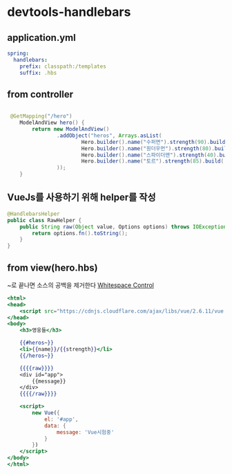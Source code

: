 # devtools-handlebars

## application.yml

```yml
spring:
  handlebars:
    prefix: classpath:/templates
    suffix: .hbs
```

## from controller 
```java

 @GetMapping("/hero")
    ModelAndView hero() {
        return new ModelAndView()
                .addObject("heros", Arrays.asList(
                        Hero.builder().name("수퍼면").strength(90).build(),
                        Hero.builder().name("원더우먼").strength(80).build(),
                        Hero.builder().name("스파이더맨").strength(40).build(),
                        Hero.builder().name("토르").strength(85).build()
                ));
    }
```

## VueJs를 사용하기 위해 helper를 작성
```java
@HandlebarsHelper
public class RawHelper {
    public String raw(Object value, Options options) throws IOException {
        return options.fn().toString();
    }
}
```

## from view(hero.hbs)

 ~로 끝나면 소스의 공백을 제거한다
[Whitespace Control](https://handlebarsjs.com/guide/expressions.html#whitespace-control)

```hbs
<html>
<head>
    <script src="https://cdnjs.cloudflare.com/ajax/libs/vue/2.6.11/vue.min.js"></script>
</head>
<body>
    <h3>영웅들</h3>

    {{#heros~}}
    <li>{{name}}/{{strength}}</li>
    {{/heros~}}

    {{{{raw}}}}
    <div id="app">
        {{message}}
    </div>
    {{{{/raw}}}}

    <script>
        new Vue({
            el: '#app',
            data: {
                message: 'Vue시험중'
            }
        })
    </script>
</body>
</html>
```
